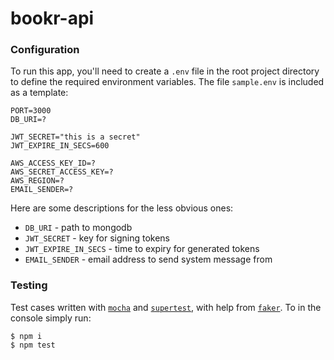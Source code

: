 # bookr-api

### Configuration
To run this app, you'll need to create a `.env` file in the root project directory to define the required environment variables. The file `sample.env` is included as a template:
```
PORT=3000
DB_URI=?

JWT_SECRET="this is a secret"
JWT_EXPIRE_IN_SECS=600

AWS_ACCESS_KEY_ID=?
AWS_SECRET_ACCESS_KEY=?
AWS_REGION=?
EMAIL_SENDER=?
```

Here are some descriptions for the less obvious ones:

- `DB_URI` - path to mongodb
- `JWT_SECRET` - key for signing tokens
- `JWT_EXPIRE_IN_SECS` - time to expiry for generated tokens
- `EMAIL_SENDER` - email address to send system message from

### Testing
Test cases written with [`mocha`](https://github.com/mochajs/mocha) and [`supertest`](https://github.com/visionmedia/supertest), with help from [`faker`](https://github.com/marak/Faker.js/). To in the console simply run:
```
$ npm i
$ npm test
```
